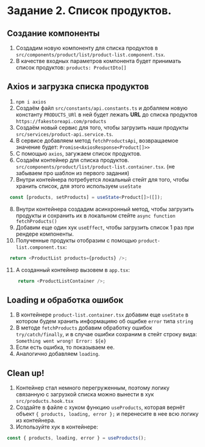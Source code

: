 # Задание 2. Список продуктов. 
## Создание компоненты
1. Создадим новую компоненту для списка продуктов в `src/components/product/list/product-list.component.tsx`.
2. В качестве входных параметров компонента будет принимать список продуктов: `products: ProductDto[]`
## Axios и загрузка списка продуктов
1. `npm i axios` 
2. Создаём файл `src/constants/api.constants.ts` и добаляем новую константу `PRODUCTS_URl` в ней будет лежать **URL** до списка продуктов `https://fakestoreapi.com/products`
3. Создаём новый сервис для того, чтобы загрузить наши продукты `src/services/product-api.service.ts`.
4. В сервисе добавляем метод `fetchProductsApi`, возвращаемое значение будет: `Promise<AxiosResponse<Product[]>>`
5. С помощью `axios`, загужаем список продуктов.
6. Создаём контейнер для списка продуктов. `src/components/product/list/product-list.container.tsx`. (не забываем про шаблон из первого задания)
7. Внутри контейнера потребуется локальный стейт для того, чтобы хранить список, для этого используем `useState`
```typescript
 const [products, setProducts] = useState<Product[]>([]);
```
8. Внутри контейнера создадим асинхронный метод, чтобы загрузить продукты и сохранить их в локальном стейте `async function fetchProducts()`
9. Добавим еще один хук `useEffect`, чтобы загрузить список 1 раз при рендере компоненты.
10. Полученные продукты отобразим с помощью `product-list.component.tsx`:
```typescript
 return <ProductList products={products} />;
```
11. А созданный контейнер вызовем в `app.tsx`:
```typescript
    return <ProductListContainer />;
```
## Loading и обработка ошибок
1. В контейнере `product-list.container.tsx` добавим еще `useState` в котором будем хранить информацияю об ощибке `error` типа `string`
2. В методе `fetchProducts` добавим обработку ошибок `try/catch/finally`, и в случае ошибки сохраним в стейт строку вида: `Something went wrong! Error: ${e}`
3. Если есть ошибка, то показываем ее.
4. Аналогично добавляем `loading`.
## Clean up!
1. Контейнер стал немного перегруженным, поэтому логику связанную с загрузкой списка можно вынести в хук `src/products.hook.tsx`
2. Создайте в файле с хуком функцию `useProducts`, которая вернёт объект `{ products, loading, error };` и перенесите в нее всю логику из контейнера.
3. Используйте хук в контейнере:
```typescript
const { products, loading, error } = useProducts();
```

